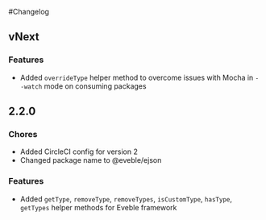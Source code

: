 #Changelog

## vNext

### Features
- Added `overrideType` helper method to overcome issues with Mocha in `--watch` mode on consuming packages

## 2.2.0

### Chores
- Added CircleCI config for version 2
- Changed package name to @eveble/ejson

### Features
- Added `getType`, `removeType`, `removeTypes`, `isCustomType`, `hasType`, `getTypes` helper methods for Eveble framework
